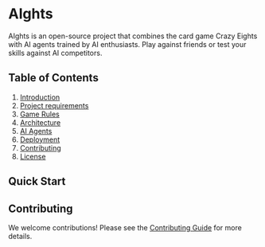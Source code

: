 # AIghts

AIghts is an open-source project that combines the card game Crazy Eights with AI agents trained by AI enthusiasts. Play against friends or test your skills against AI competitors.

## Table of Contents

1. [Introduction](docs/Introduction.md)
2. [Project requirements](docs/Project_Requirements.md)
2. [Game Rules](docs/GameRules.md)
3. [Architecture](docs/Architecture.md)
4. [AI Agents](docs/AI_Agents.md)
5. [Deployment](docs/Deployment.md)
6. [Contributing](docs/Contributing.md)
7. [License](docs/License.md)

## Quick Start



## Contributing

We welcome contributions! Please see the [Contributing Guide](docs/Contributing.md) for more details.
